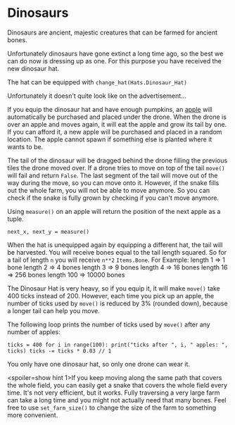 # Dinosaurs
Dinosaurs are ancient, majestic creatures that can be farmed for ancient bones.

Unfortunately dinosaurs have gone extinct a long time ago, so the best we can do now is dressing up as one.
For this purpose you have received the new dinosaur hat.

The hat can be equipped with
`change_hat(Hats.Dinosaur_Hat)`

Unfortunately it doesn't quite look like on the advertisement...

If you equip the dinosaur hat and have enough pumpkins, an [apple](objects/apple) will automatically be purchased and placed under the drone.
When the drone is over an apple and moves again, it will eat the apple and grow its tail by one. If you can afford it, a new apple will be purchased and placed in a random location.
The apple cannot spawn if something else is planted where it wants to be.

The tail of the dinosaur will be dragged behind the drone filling the previous tiles the drone moved over. If a drone tries to move on top of the tail `move()` will fail and return `False`. 
The last segment of the tail will move out of the way during the move, so you can move onto it. However, if the snake fills out the whole farm, you will not be able to move anymore. So you can check if the snake is fully grown by checking if you can't move anymore.

Using `measure()` on an apple will return the position of the next apple as a tuple.

`next_x, next_y = measure()`

When the hat is unequipped again by equipping a different hat, the tail will be harvested.
You will receive bones equal to the tail length squared. So for a tail of length `n` you will receive `n**2` `Items.Bone`. 
For Example:
length 1 => 1 bone
length 2 => 4 bones
length 3 => 9 bones
length 4 => 16 bones
length 16 => 256 bones
length 100 => 10000 bones

The Dinosaur Hat is very heavy, so if you equip it, it will make `move()` take 400 ticks instead of 200. However, each time you pick up an apple, the number of ticks used by `move()` is reduced by 3% (rounded down), because a longer tail can help you move.

The following loop prints the number of ticks used by `move()` after any number of apples:

`ticks = 400
for i in range(100):
    print("ticks after ", i, " apples: ", ticks)
    ticks -= ticks * 0.03 // 1`

You only have one dinosaur hat, so only one drone can wear it.

<spoiler=show hint 1>If you keep moving along the same path that covers the whole field, you can easily get a snake that covers the whole field every time. It's not very efficient, but it works.
Fully traversing a very large farm can take a long time and you might not actually need that many bones. Feel free to use `set_farm_size()` to change the size of the farm to something more convenient.</spoiler>